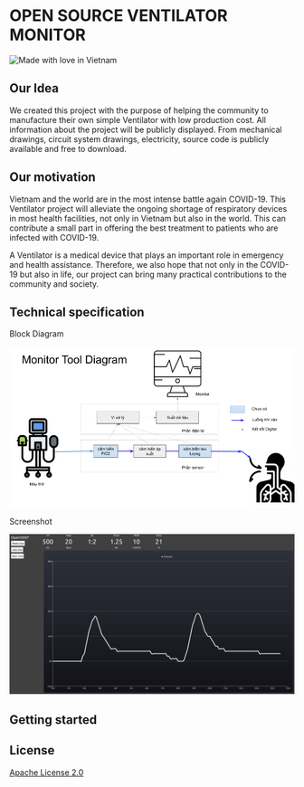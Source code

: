 # OPEN SOURCE VENTILATOR MONITOR

![Made with love in Vietnam](https://madewithlove.now.sh/vn?heart=true)

## Our Idea

We created this project with the purpose of helping the community to manufacture their own simple Ventilator with low production cost. All information about the project will be publicly displayed. From mechanical drawings, circuit system drawings, electricity, source code is publicly available and free to download.

## Our motivation

Vietnam and the world are in the most intense battle again COVID-19. This Ventilator project will alleviate the ongoing shortage of respiratory devices in most health facilities, not only in Vietnam but also in the world. This can contribute a small part in offering the best treatment to patients who are infected with COVID-19.

A Ventilator is a medical device that plays an important role in emergency and health assistance. Therefore, we also hope that not only in the COVID-19 but also in life, our project can bring many practical contributions to the community and society.

## Technical specification

Block Diagram

![alt Diagram](https://raw.githubusercontent.com/OpenVentVN/monitor/master/doc/diagram.png)

Screenshot

![alt Screenshot](https://raw.githubusercontent.com/OpenVentVN/monitor/master/doc/screenshot1.png)

## Getting started

## License

[Apache License 2.0](./LICENSE)

